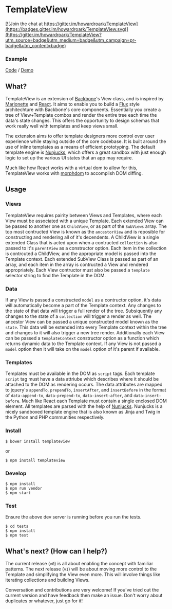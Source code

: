 # TemplateView

[![Join the chat at https://gitter.im/howardroark/TemplateView](https://badges.gitter.im/howardroark/TemplateView.svg)](https://gitter.im/howardroark/TemplateView?utm_source=badge&utm_medium=badge&utm_campaign=pr-badge&utm_content=badge)

### Example

[Code](https://github.com/howardroark/TemplateView/blob/gh-pages/index.html) / [Demo](https://howardroark.github.io/TemplateView/)

## What?

TemplateView is an extension of [Backbone][4]'s View class, and is inspired by
[Marionette][5] and [React][6].  It aims to enable you to build a [Flux][7] style
architechture with Backbone's core components. Essentially you create a tree of
View+Template combos and render the entire tree each time the data's state changes.
This offers the opportunity to design schemas that work really well with templates
and keep views small.

The extension aims to offer template designers more control over user experience
while staying outside of the core codebase. It is built around the use of inline
templates as a means of efficient prototyping.  The default template engine is 
[Nunjucks][8], which offers a great sandbox with just enough logic to set up the
various UI states that an app may require.

Much like how React works with a virtual dom to allow for this, TemplateView works
with [morphdom][9] to accomplish DOM diffing.

## Usage

### Views

TemplateView requires pairity between Views and Templates, where each View must be 
associated with a unique Template. Each extended View can be passed to another one
as `ChildView`, or as part of the `SubViews` array.  The top most contructed View is
known as the `ancestorView` and is reposible for constructing and rendering all of it's
decendents. A ChildView is a single extended Class that is acted upon when a contructed 
`collection` is also passed to it's `parentView` as a constructor option. Each item
in the collection is contrcuted a ChildView, and the appropriate model is passed into
the Template context. Each extended SubView Class is passed as part of an array, and each
item in the array is contructed a View and rendered appropriately. Each View contructor
must also be passed a `template` selector string to find the Template in the DOM.

### Data

If any View is passed a constructed `model` as a contructor option, it's data will
automatically become a part of the Template context.  Any changes to the state of
that data will trigger a full render of the tree. Subsiquently any changes to the
state of a `collection` will trigger a render as well. The ancestor View can be passed 
a unique constructed model known as the `state`.  This data will be extended into
every Template context within the tree and changes to it will also trigger a new
tree render.  Additionally each View can be passed a `templateContext` constructor
option as a function which returns dynamic data to the Template context.  If any
View is not passed a `model` option then it will take on the `model` option of it's
parent if available.

### Templates

Templates must be available in the DOM as `script` tags. Each template `script` tag
must have a data attriube which describes where it should be attached to the DOM as
rendering occurs.  The data attributes are mapped to jquery's `appendTo`, `prependTo`,
`insertAfter`, and `insertBefore` in the format of `data-append-to`, `data-prepend-to`,
`data-insert-after`, and `data-insert-before`. Much like React each Template must contain
a single enclosed DOM element. All templates are parsed with the help of [Nunjucks][8].
Nunjucks is a nicely sandboxed template engine that is also known as Jinja and Twig in 
the Python and PHP communities respectively.

### Install

```
$ bower install templateview
```
or
```
$ npm install templateview
```

### Develop

```
$ npm install
$ npm run vendor
$ npm start
```

### Test

Ensure the above dev server is running before you run the tests.

```
$ cd tests
$ npm install
$ npm test
```

## What's next? (How can I help?)

The current release (`v0`) is all about enabling the concept with familiar patterns. 
The next release (`v1`) will be about moving more control to the Template and
simplifying the View even more.  This will involve things like iterating collections
and building Views.  

Conversation and contributions are very welcome! If you've tried out the current version
and have feedback then make an issue.  Don't worry about duplicates or whatever, just go
for it!


[0]: https://img.shields.io/badge/stability-stable-green.svg?style=flat-square
[1]: https://nodejs.org/api/documentation.html#documentation_stability_index
[2]: https://badge.fury.io/bo/templateview.svg
[3]: https://badge.fury.io/bo/templateview
[4]: https://github.com/jashkenas/backbone
[5]: https://github.com/marionettejs/backbone.marionette
[6]: https://github.com/facebook/react
[7]: https://facebook.github.io/flux/docs/overview.html
[8]: https://github.com/mozilla/nunjucks
[9]: https://github.com/patrick-steele-idem/morphdom
[10]: https://howardroark.github.io/TemplateView/
[11]: https://github.com/howardroark/TemplateView/tree/gh-pages
